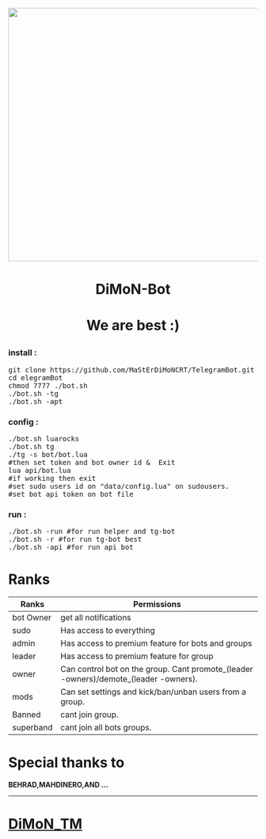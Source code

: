 <p align="center"> <img src="http://icons.iconarchive.com/icons/iconarchive/red-orb-alphabet/128/Letter-D-icon.png" width="512">
<h1><p align="center">DiMoN-Bot
<h1><p align="center">We are best :)

<h3 align="left"> <strong>install :</strong>
</h3>

<pre>
<span>git clone https://github.com/MaStErDiMoNCRT/TelegramBot.git</span>
<span>cd elegramBot</span>
<span>chmod 7777 ./bot.sh</span>
<span>./bot.sh -tg</span>
<span>./bot.sh -apt</span>
</pre>


<h3 align="left"> <strong>config :</strong>
</h3>
<pre>
<span>./bot.sh luarocks</span>
<span>./bot.sh tg</span>
<span>./tg -s bot/bot.lua</span>
#then set token and bot owner id &  Exit
<span>lua api/bot.lua</span>
#if working then exit
#set sudo users id on "data/config.lua" on sudousers.
#set bot api token on bot file
</pre>


<h3 align="left"> <strong>run :</strong>
</h3>
<pre>
<span>./bot.sh -run #for run helper and tg-bot</span>
<span>./bot.sh -r #for run tg-bot best</span>
<span>./bot.sh -api #for run api bot</span>
</pre>

# Ranks

 Ranks | Permissions      |
------ | ---------------- |
 bot Owner | get all notifications
 sudo | Has access to everything
 admin | Has access to premium feature for bots and groups
 leader | Has access to premium feature for group
 owner | Can control bot on the group. Cant promote_(leader -owners)/demote_(leader -owners).
 mods | Can set settings and kick/ban/unban users from a group.
 Banned | cant join group.
 superband | cant join all bots groups.

# Special thanks to

<b> BEHRAD,MAHDINERO,AND ...</b>

* * *

# [DiMoN_TM](https://telegram.me/DiMoN_TM1)
